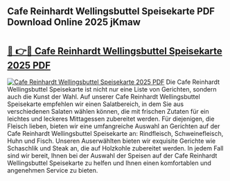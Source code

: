 ## Cafe Reinhardt Wellingsbuttel Speisekarte PDF Download Online 2025 jKmaw

# <h2><a href="http://gc65mr.nevu.top/?p=Cafe+Reinhardt+Wellingsbuttel+Speisekarte">🔗 👉🔴 Cafe Reinhardt Wellingsbuttel Speisekarte 2025 PDF</a></h2>

[![Cafe Reinhardt Wellingsbuttel Speisekarte 2025 PDF](https://i.imgur.com/dBaPXMq.png)](http://gc65mr.nevu.top/?p=Cafe+Reinhardt+Wellingsbuttel+Speisekarte)
Die Cafe Reinhardt Wellingsbuttel Speisekarte ist nicht nur eine Liste von Gerichten, sondern auch die Kunst der Wahl. Auf unserer Cafe Reinhardt Wellingsbuttel Speisekarte empfehlen wir einen Salatbereich, in dem Sie aus verschiedenen Salaten wählen können, die mit frischen Zutaten für ein leichtes und leckeres Mittagessen zubereitet werden. Für diejenigen, die Fleisch lieben, bieten wir eine umfangreiche Auswahl an Gerichten auf der Cafe Reinhardt Wellingsbuttel Speisekarte an: Rindfleisch, Schweinefleisch, Huhn und Fisch. Unseren Auserwählten bieten wir exquisite Gerichte wie Schaschlik und Steak an, die auf Holzkohle zubereitet werden. In jedem Fall sind wir bereit, Ihnen bei der Auswahl der Speisen auf der Cafe Reinhardt Wellingsbuttel Speisekarte zu helfen und Ihnen einen komfortablen und angenehmen Service zu bieten.
